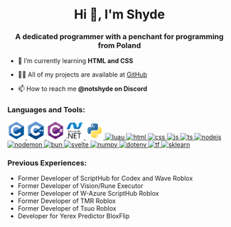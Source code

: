<h1 align="center">Hi 👋, I'm Shyde</h1>
<h3 align="center">A dedicated programmer with a penchant for programming from Poland</h3>

- 🌱 I’m currently learning **HTML and CSS**

- 👨‍💻 All of my projects are available at [GitHub](https://github.com/ShydeDev)

- 📫 How to reach me **@notshyde on Discord**

<h3 align="left">Languages and Tools:</h3>

<p align="left">
<a href="https://www.cprogramming.com/" target="_blank" rel="noreferrer">
<img src="https://raw.githubusercontent.com/devicons/devicon/master/icons/c/c-original.svg" alt="c" width="40" height="40"/> </a> 

<a href="https://www.w3schools.com/cpp/" target="_blank" rel="noreferrer"> 
<img src="https://raw.githubusercontent.com/devicons/devicon/master/icons/cplusplus/cplusplus-original.svg" alt="cplusplus" width="40" height="40"/> </a> 

<a href="https://www.w3schools.com/cs/" target="_blank" rel="noreferrer"> 
<img src="https://raw.githubusercontent.com/devicons/devicon/master/icons/csharp/csharp-original.svg" alt="csharp" width="40" height="40"/> </a> 

<a href="https://dotnet.microsoft.com" target="_blank" rel="noreferrer">  
<img src="https://raw.githubusercontent.com/devicons/devicon/master/icons/dot-net/dot-net-original-wordmark.svg" alt="microsoftNet" width="40" height="40"/> </a> 

<a href="https://www.python.org" target="_blank" rel="noreferrer"> 
<img src="https://raw.githubusercontent.com/devicons/devicon/master/icons/python/python-original.svg" alt="python" width="40" height="40"/> </a> 

<a href="https://luau-lang.org/" target="_blank" rel="noreferrer"> 
<img src="https://upload.wikimedia.org/wikipedia/commons/thumb/8/8f/Luau_Logo_%28Programming_Language%29.svg/2048px-Luau_Logo_%28Programming_Language%29.svg.png" alt="luau" width="40" height="40"/> </a> 

<a href="https://www.w3schools.com/html/" target="_blank" rel="noreferrer"> 
<img src ="https://upload.wikimedia.org/wikipedia/commons/thumb/6/61/HTML5_logo_and_wordmark.svg/800px-HTML5_logo_and_wordmark.svg.png" alt = "html" width = "40" height="40"/> </a>

<a href="https://www.w3schools.com/Css/" target="_blank" rel="noreferrer"> 
<img src ="https://upload.wikimedia.org/wikipedia/commons/thumb/d/d5/CSS3_logo_and_wordmark.svg/363px-CSS3_logo_and_wordmark.svg.png" alt = "css" width = "30" height="40"/> </a>

<a href="https://www.w3schools.com/js/" target="_blank" rel="noreferrer"> 
<img src ="https://upload.wikimedia.org/wikipedia/commons/thumb/9/99/Unofficial_JavaScript_logo_2.svg/800px-Unofficial_JavaScript_logo_2.svg.png" alt = "js" width = "40" height="40"/> </a>

<a href="https://www.typescriptlang.org/" target="_blank" rel="noreferrer"> 
<img src ="https://upload.wikimedia.org/wikipedia/commons/thumb/4/4c/Typescript_logo_2020.svg/2048px-Typescript_logo_2020.svg.png" alt = "ts" width = "40" height="40"/> </a>

<a href="https://nodejs.org/" target="_blank" rel="noreferrer">
<img src="https://banner2.cleanpng.com/20180425/jrw/ave9tlfdy.webp" alt="nodejs" width="40" height="40"/> </a> 

<a href="https://nodemon.io/" target="_blank" rel="noreferrer">
<img src="https://user-images.githubusercontent.com/13700/35731649-652807e8-080e-11e8-88fd-1b2f6d553b2d.png" alt="nodemon" width="40" height="40"/> </a> 

<a href="https://bun.sh/" target="_blank" rel="noreferrer">
<img src="https://seeklogo.com/images/B/bun-logo-A876328A1F-seeklogo.com.png" alt="bun" width="40" height="40"/> </a>

<a href="https://svelte.dev/" target="_blank" rel="noreferrer">
<img src="https://camo.githubusercontent.com/75aa77d9823348b78543f3939647a26bd0d66e0f8c91782ab557d8a391b357e8/68747470733a2f2f75706c6f61642e77696b696d656469612e6f72672f77696b6970656469612f636f6d6d6f6e732f312f31622f5376656c74655f4c6f676f2e737667" alt="svelte" width="40" height="40"/> </a> 

<a href="https://numpy.org/" target="_blank" rel="noreferrer">
<img src="https://media.discordapp.net/attachments/1254882443874271313/1279506375331811328/WG15QwS.png?ex=66d4b0ab&is=66d35f2b&hm=dc40b6f276f2fdeb12dbd46aeab89929d8280439735b33b07bc287974031cb11&=&format=webp&quality=lossless" alt="numpy" width="40" height="40"/> </a> 

<a href="https://www.npmjs.com/package/dotenv" target="_blank" rel="noreferrer">
<img src="https://encrypted-tbn0.gstatic.com/images?q=tbn:ANd9GcTHaNT3Fi8RMNUpPDk-Zddeo2FTvDN3Sye5AA&s" alt="dotenv" width="40" height="40"/> </a> 

<a href="https://www.tensorflow.org/" target="_blank" rel="noreferrer">
<img src="https://w7.pngwing.com/pngs/171/176/png-transparent-tensorflow-artificial-intelligence-brand-logo-learning-flow-description-angle-text-orange-thumbnail.png" alt="tf" width="55" height="40"/> </a> 

<a href="https://scikit-learn.org/stable/" target="_blank" rel="noreferrer">
<img src="https://media.discordapp.net/attachments/1254882443874271313/1279727323276644464/sH8CesU.png?ex=66d57e72&is=66d42cf2&hm=78bff43f1fa39069077f4f9dbd3f91b6eb6b04decf9e5a286c0894384868bd4b&=&format=webp&quality=lossless" alt="sklearn" width="75" height="40"/> </a> 

</p>

<h3 align="left">Previous Experiences:</h3>

<ul>
  <li>Former Developer of ScriptHub for Codex and Wave Roblox</li>
  <li>Former Developer of Vision/Rune Executor</li>
  <li>Former Developer of W-Azure ScriptHub Roblox</li>
  <li>Former Developer of TMR Roblox</li>
  <li>Former Developer of Tsuo Roblox</li>
  <li>Developer for Yerex Predictor BloxFlip</li>
</ul>
